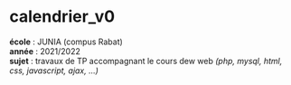 # calendrier_v0
<b>école</b> : JUNIA (compus Rabat)<br>
<b>année</b> : 2021/2022<br>
<b>sujet</b> : travaux de TP accompagnant le cours dew web <i>(php, mysql, html, css, javascript, ajax, ...)</i><br>

